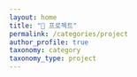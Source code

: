 ```yaml
---
layout: home
title: "📁 프로젝트"
permalink: /categories/project
author_profile: true
taxonomy: category
taxonomy_type: project
---
```

